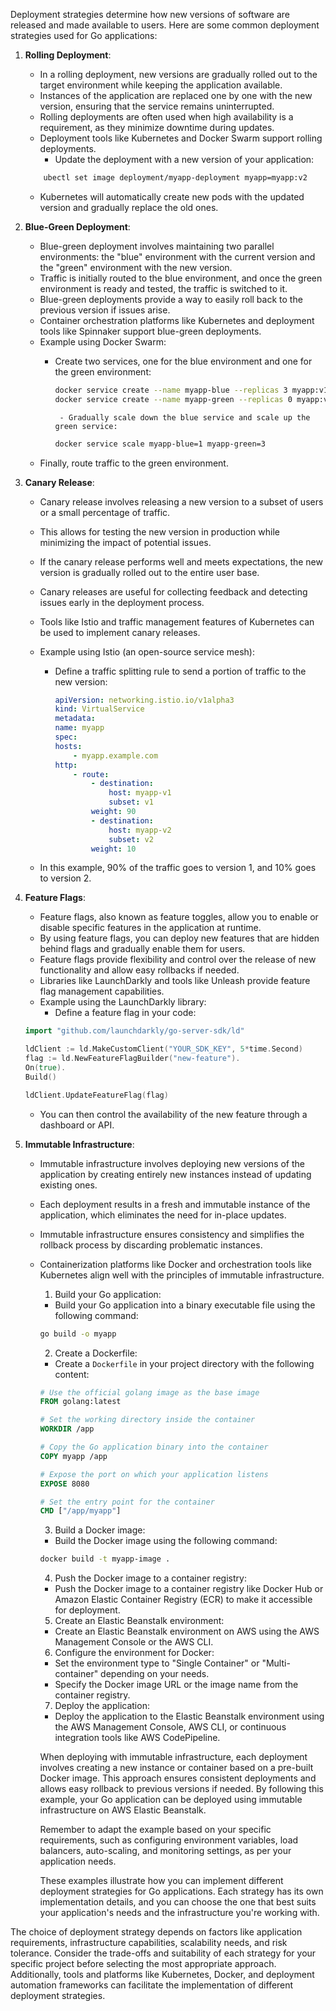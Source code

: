 Deployment strategies determine how new versions of software are released and made available to users. Here are some common deployment strategies used for Go applications:

1. **Rolling Deployment**:
   - In a rolling deployment, new versions are gradually rolled out to the target environment while keeping the application available.
   - Instances of the application are replaced one by one with the new version, ensuring that the service remains uninterrupted.
   - Rolling deployments are often used when high availability is a requirement, as they minimize downtime during updates.
   - Deployment tools like Kubernetes and Docker Swarm support rolling deployments.
     - Update the deployment with a new version of your application:

    ```bash
        ubectl set image deployment/myapp-deployment myapp=myapp:v2
    ```
    - Kubernetes will automatically create new pods with the updated version and gradually replace the old ones.

2. **Blue-Green Deployment**:
   - Blue-green deployment involves maintaining two parallel environments: the "blue" environment with the current version and the "green" environment with the new version.
   - Traffic is initially routed to the blue environment, and once the green environment is ready and tested, the traffic is switched to it.
   - Blue-green deployments provide a way to easily roll back to the previous version if issues arise.
   - Container orchestration platforms like Kubernetes and deployment tools like Spinnaker support blue-green deployments.
   - Example using Docker Swarm:
     - Create two services, one for the blue environment and one for the green environment:
        ```bash
        docker service create --name myapp-blue --replicas 3 myapp:v1
        docker service create --name myapp-green --replicas 0 myapp:v2
        ```

            - Gradually scale down the blue service and scale up the green service:

        ```bash
        docker service scale myapp-blue=1 myapp-green=3
        ```
    - Finally, route traffic to the green environment.


3. **Canary Release**:
   - Canary release involves releasing a new version to a subset of users or a small percentage of traffic.
   - This allows for testing the new version in production while minimizing the impact of potential issues.
   - If the canary release performs well and meets expectations, the new version is gradually rolled out to the entire user base.
   - Canary releases are useful for collecting feedback and detecting issues early in the deployment process.
   - Tools like Istio and traffic management features of Kubernetes can be used to implement canary releases.
   - Example using Istio (an open-source service mesh):
     - Define a traffic splitting rule to send a portion of traffic to the new version:

        ```yaml
        apiVersion: networking.istio.io/v1alpha3
        kind: VirtualService
        metadata:
        name: myapp
        spec:
        hosts:
            - myapp.example.com
        http:
            - route:
                - destination:
                    host: myapp-v1
                    subset: v1
                weight: 90
                - destination:
                    host: myapp-v2
                    subset: v2
                weight: 10
        ```

    - In this example, 90% of the traffic goes to version 1, and 10% goes to version 2.


4. **Feature Flags**:
   - Feature flags, also known as feature toggles, allow you to enable or disable specific features in the application at runtime.
   - By using feature flags, you can deploy new features that are hidden behind flags and gradually enable them for users.
   - Feature flags provide flexibility and control over the release of new functionality and allow easy rollbacks if needed.
   - Libraries like LaunchDarkly and tools like Unleash provide feature flag management capabilities.
   - Example using the LaunchDarkly library:
        - Define a feature flag in your code:

    ```go
    import "github.com/launchdarkly/go-server-sdk/ld"

    ldClient := ld.MakeCustomClient("YOUR_SDK_KEY", 5*time.Second)
    flag := ld.NewFeatureFlagBuilder("new-feature").
    On(true).
    Build()

    ldClient.UpdateFeatureFlag(flag)
    ```

    - You can then control the availability of the new feature through a dashboard or API.


5. **Immutable Infrastructure**:
   - Immutable infrastructure involves deploying new versions of the application by creating entirely new instances instead of updating existing ones.
   - Each deployment results in a fresh and immutable instance of the application, which eliminates the need for in-place updates.
   - Immutable infrastructure ensures consistency and simplifies the rollback process by discarding problematic instances.
   - Containerization platforms like Docker and orchestration tools like Kubernetes align well with the principles of immutable infrastructure.
        1. Build your Go application:
        - Build your Go application into a binary executable file using the following command:

        ```bash
        go build -o myapp
        ```

        2. Create a Dockerfile:
        - Create a `Dockerfile` in your project directory with the following content:

        ```Dockerfile
        # Use the official golang image as the base image
        FROM golang:latest

        # Set the working directory inside the container
        WORKDIR /app

        # Copy the Go application binary into the container
        COPY myapp /app

        # Expose the port on which your application listens
        EXPOSE 8080

        # Set the entry point for the container
        CMD ["/app/myapp"]
        ```

        3. Build a Docker image:
        - Build the Docker image using the following command:

        ```bash
        docker build -t myapp-image .
        ```

        4. Push the Docker image to a container registry:
        - Push the Docker image to a container registry like Docker Hub or Amazon Elastic Container Registry (ECR) to make it accessible for deployment.

        5. Create an Elastic Beanstalk environment:
        - Create an Elastic Beanstalk environment on AWS using the AWS Management Console or the AWS CLI.

        6. Configure the environment for Docker:
        - Set the environment type to "Single Container" or "Multi-container" depending on your needs.
        - Specify the Docker image URL or the image name from the container registry.

        7. Deploy the application:
        - Deploy the application to the Elastic Beanstalk environment using the AWS Management Console, AWS CLI, or continuous integration tools like AWS CodePipeline.

        When deploying with immutable infrastructure, each deployment involves creating a new instance or container based on a pre-built Docker image. This approach ensures consistent deployments and allows easy rollback to previous versions if needed. By following this example, your Go application can be deployed using immutable infrastructure on AWS Elastic Beanstalk.

        Remember to adapt the example based on your specific requirements, such as configuring environment variables, load balancers, auto-scaling, and monitoring settings, as per your application needs.

        These examples illustrate how you can implement different deployment strategies for Go applications. Each strategy has its own implementation details, and you can choose the one that best suits your application's needs and the infrastructure you're working with.




The choice of deployment strategy depends on factors like application requirements, infrastructure capabilities, scalability needs, and risk tolerance. Consider the trade-offs and suitability of each strategy for your specific project before selecting the most appropriate approach. Additionally, tools and platforms like Kubernetes, Docker, and deployment automation frameworks can facilitate the implementation of different deployment strategies.